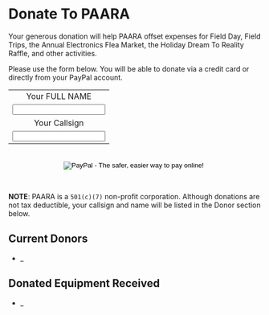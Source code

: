 # Donate To PAARA

Your generous donation will help PAARA offset expenses for Field Day, Field Trips, the Annual Electronics Flea Market, the Holiday Dream To Reality Raffle, and other activities.

Please use the form below. You will be able to donate via a credit card or directly from your PayPal account.


<form action="https://www.paypal.com/cgi-bin/webscr" method="post" target="_top">
<input type="hidden" name="cmd" value="_s-xclick">
<input type="hidden" name="hosted_button_id" value="LCRCAB44UNBZN">

<table width="300" align="center">

<tr><td><div align="center">
  <input type="hidden" name="on1" value="Your Name">
  <span class="tahoma-14-boldred">Your </span><span class="tahoma-14-bluebold">FULL NAME</span></div></td></tr><tr><td><div align="center">
  <input type="text" name="os1" maxlength="200">
  </div></td></tr>
  <tr><td><div align="center">
  <input type="hidden" name="on2" value="Your Callsign">
  <span class="tahoma-14-boldred">Your Callsign</span></div></td></tr><tr><td><div align="center">
  <input type="text" name="os2" maxlength="200">
  </div></td></tr>
</table><br/>

 <div align="center">
  <input type="image" src="https://www.paypalobjects.com/en_US/i/btn/btn_donateCC_LG.gif" border="0" name="submit" alt="PayPal - The safer, easier way to pay online!" alt="">
  <img alt="" border="0" src="https://www.paypalobjects.com/en_US/i/scr/pixel.gif" width="1" height="1"></div>
 </form>
<br />

**NOTE**: PAARA is a `501(c)(7)` non-profit corporation. Although donations are not tax deductible, your callsign and name will be listed in the Donor section below.

## Current Donors

* _

## Donated Equipment Received

* _
